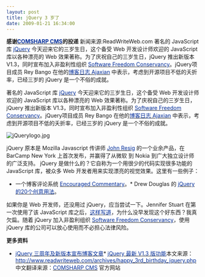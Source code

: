 ```yaml
---
layout: post
title: jQuery 3 岁了
date: 2009-01-21 16:34:00
---
```

**感谢[<span style="color: #002c99;">COMSHARP CMS</span>](http://www.comsharp.com/)的投递**
新闻来源:ReadWriteWeb.com
著名的 JavaScript 库 [<span style="color: #002c99;">jQuery</span>](http://jquery.com/)&nbsp;今天迎来它的三岁生日，这个备受 Web 开发设计师欢迎的 JavaScript 库以各种漂亮的 Web 效果著称。为了庆祝自己的三岁生日，jQuery 推出新版本 V1.3，同时宣布加入非盈利性组织 [<span style="color: #002c99;">Software Freedom Conservancy</span>](http://conservancy.softwarefreedom.org/)。jQuery项目成员 Rey Bango 在他的[<span style="color: #002c99;">博客日志 Ajaxian</span>](http://ajaxian.com/archives/happy-birthday-jquery-v13-is-released) 中表示，考虑到开源项目不低的夭折率，已经三岁的 jQuery 是一个不俗的成就。

著名的 JavaScript 库 [<span style="color: #002c99;">jQuery</span>](http://jquery.com/) 今天迎来它的三岁生日，这个备受 Web 开发设计师欢迎的 JavaScript 库以各种漂亮的 Web 效果著称。为了庆祝自己的三岁生日，jQuery 推出新版本 V1.3，同时宣布加入非盈利性组织 [<span style="color: #002c99;">Software Freedom Conservancy</span>](http://conservancy.softwarefreedom.org/)。jQuery项目成员 Rey Bango 在他的[<span style="color: #002c99;">博客日志 Ajaxian</span>](http://ajaxian.com/archives/happy-birthday-jquery-v13-is-released) 中表示，考虑到开源项目不低的夭折率，已经三岁的 jQuery 是一个不俗的成就。

![jQuerylogo.jpg](http://img.cnbeta.com/newsimg/090115/13515301766488251.jpg)

jQuery 原本是 Mozilla Javascript 传讲师 [<span style="color: #002c99;">John Resig</span>](http://ejohn.org/blog/) 的一个业余产品，在 BarCamp New York 上首次发布，并赢得了从微软 到 Nokia 到广大独立设计师的广泛支持。
jQuery 是做什么的？它自称为一个用很少的代码实现很多功能的 JavaScript 库，被众多 Web 开发者用来实现漂亮的视觉效果。这里有一些例子：

<div class="asset-more">

*   一个博客评论系统 [<span style="color: #002c99;">Encouraged Commentary</span>](http://www.readwriteweb.com/archives/encouraged_commentary_conversational_comments.php)。*   Drew Douglas 的 [<span style="color: #002c99;">jQuery 的20个创意用法</span>](http://nettuts.com/articles/web-roundups/the-20-most-practical-and-creative-uses-of-jquery/)。
</div>

如果你是 Web 开发师，还没用过 jQuery，应当尝试一下。Jennifer Stuart 在第一次使用了该 JavaScript 库之后，[<span style="color: #002c99;">这样写道</span>](http://www.scriptygoddess.com/archives/2008/05/03/phone-number-validation-with-jquery/)，为什么没早发现这个好东西？我真欠扁。随着 jQuery 加入非盈利组织 [<span style="color: #002c99;">Software Freedom Conservancy</span>](http://conservancy.softwarefreedom.org/)，使用 jQuery 库的公司可以放心使用而不必担心法律风险。

**更多资料**

*   [<span style="color: #002c99;">jQuery 三周年及新版本宣布博客文章</span>](http://ajaxian.com/archives/happy-birthday-jquery-v13-is-released)*   [<span style="color: #002c99;">jQuery 最新 V1.3 版功能</span>](http://docs.jquery.com/Release:jQuery_1.3)本文来源：[<span style="color: #002c99;">http://www.readwriteweb.com/archives/happy_3rd_birthday_jquery.php</span>](http://www.readwriteweb.com/archives/happy_3rd_birthday_jquery.php)
中文翻译来源：[<span style="color: #002c99;">COMSHARP CMS</span>](http://www.comsharp.com/) 官方网站